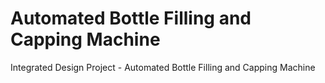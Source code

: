 # Automated Bottle Filling and Capping Machine 

Integrated Design Project - Automated Bottle Filling and Capping Machine 
